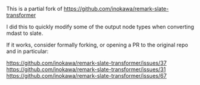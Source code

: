This is a partial fork of https://github.com/inokawa/remark-slate-transformer

I did this to quickly modify some of the output node types when converting mdast to slate.

If it works, consider formally forking, or opening a PR to the original repo and in particular:

https://github.com/inokawa/remark-slate-transformer/issues/37
https://github.com/inokawa/remark-slate-transformer/issues/31
https://github.com/inokawa/remark-slate-transformer/issues/67
